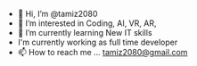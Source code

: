 - 👋 Hi, I’m @tamiz2080
- 👀 I’m interested in Coding, AI, VR, AR,
- 🌱 I’m currently learning New IT skills
- I'm currently working as full time developer
- 📫 How to reach me ... tamiz2080@gmail.com

<!---
tamiz2080/tamiz2080 is a ✨ special ✨ repository because its `README.md` (this file) appears on your GitHub profile.
You can click the Preview link to take a look at your changes.
--->
